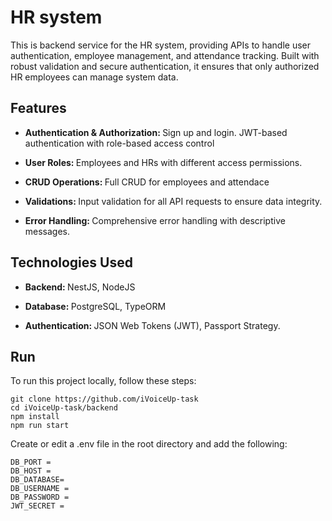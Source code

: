# HR system

This is backend service for the HR system, providing APIs to handle user authentication, employee management, and attendance tracking. Built with robust validation and secure authentication, it ensures that only authorized HR employees can manage system data.

## Features
- <p align="left"><strong> Authentication & Authorization: </strong> Sign up and login. JWT-based authentication with role-based access control</p>
- <p align="left"><strong> User Roles: </strong>Employees and HRs with different access permissions.</p>
- <p align="left"><strong> CRUD Operations: </strong>Full CRUD for employees and attendace</p>
- <p align="left"><strong> Validations: </strong>Input validation for all API requests to ensure data integrity.</p>
- <p align="left"><strong> Error Handling: </strong>Comprehensive error handling with descriptive messages.</p>

## Technologies Used
- <p align="left"><strong> Backend: </strong>NestJS, NodeJS</p>
- <p align="left"><strong> Database: </strong>PostgreSQL, TypeORM</p>
- <p align="left"><strong>Authentication: </strong>JSON Web Tokens (JWT), Passport Strategy.</p>

## Run
  To run this project locally, follow these steps:
  
    git clone https://github.com/iVoiceUp-task
    cd iVoiceUp-task/backend
    npm install
    npm run start

  Create or edit a .env file in the root directory and add the following:

    DB_PORT = 
    DB_HOST = 
    DB_DATABASE= 
    DB_USERNAME =
    DB_PASSWORD = 
    JWT_SECRET = 

